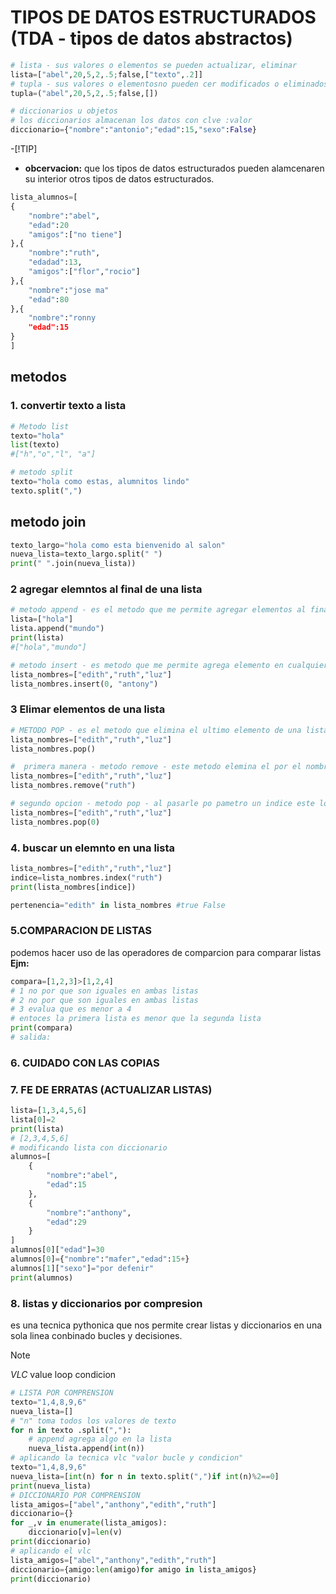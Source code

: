 # TIPOS DE DATOS ESTRUCTURADOS (TDA - tipos de datos abstractos)
```python
# lista - sus valores o elementos se pueden actualizar, eliminar 
lista=["abel",20,5,2,.5;false,["texto",.2]]
# tupla - sus valores o elementosno pueden cer modificados o eliminados.
tupla=("abel",20,5,2,.5;false,[])

# diccionarios u objetos
# los diccionarios almacenan los datos con clve :valor
diccionario={"nombre":"antonio";"edad":15,"sexo":False}
```
-[!TIP]
- **obcervacion:** que los tipos de datos estructurados pueden alamcenaren su interior otros tipos de datos estructurados.
  
```python
lista_alumnos=[
{
    "nombre":"abel",
    "edad":20
    "amigos":["no tiene"]
},{
    "nombre":"ruth",
    "edadad":13,
    "amigos":["flor","rocio"]
},{
    "nombre":"jose ma"
    "edad":80
},{
    "nombre":"ronny
    "edad":15
}
]
```

## metodos
### 1. convertir texto a lista
```python
# Metodo list
texto="hola"
list(texto)
#["h","o","l", "a"]

# metodo split
texto="hola como estas, alumnitos lindo"
texto.split(",")
```
## metodo join
``` python
texto_largo="hola como esta bienvenido al salon"
nueva_lista=texto_largo.split(" ")
print(" ".join(nueva_lista))
```

### 2 agregar elemntos al final de una lista
```python
# metodo append - es el metodo que me permite agregar elementos al final de una lista 
lista=["hola"]
lista.append("mundo")
print(lista)
#["hola","mundo"]

# metodo insert - es metodo que me permite agrega elemento en cualquiera ubicacion de mi lista 
lista_nombres=["edith","ruth","luz"]
lista_nombres.insert(0, "antony")
```

### 3 Elimar elementos de una lista
```python
# METODO POP - es el metodo que elimina el ultimo elemento de una lista es el contrario de append.
lista_nombres=["edith","ruth","luz"]
lista_nombres.pop()

#  primera manera - metodo remove - este metodo elemina el por el nombre el elemento que coninicida dentro de ,mi lista 
lista_nombres=["edith","ruth","luz"]
lista_nombres.remove("ruth")

# segundo opcion - metodo pop - al pasarle po pametro un indice este lo eliminar de la lista.
lista_nombres=["edith","ruth","luz"]
lista_nombres.pop(0)
```

### 4. buscar un elemnto en una lista 
```python
lista_nombres=["edith","ruth","luz"]
indice=lista_nombres.index("ruth")
print(lista_nombres[indice])

pertenencia="edith" in lista_nombres #true False 
```
### 5.COMPARACION DE LISTAS
podemos hacer uso de las operadores de comparcion para comparar listas 
**Ejm:**
```python
compara=[1,2,3]>[1,2,4]
# 1 no por que son iguales en ambas listas
# 2 no por que son iguales en ambas listas
# 3 evalua que es menor a 4 
# entoces la primera lista es menor que la segunda lista 
print(compara)
# salida:
```
### 6. CUIDADO CON LAS COPIAS 


### 7. FE DE ERRATAS (ACTUALIZAR LISTAS)

```python
lista=[1,3,4,5,6]
lista[0]=2
print(lista)
# [2,3,4,5,6]
# modificando lista con diccionario
alumnos=[
    {
        "nombre":"abel",
        "edad":15
    },
    {
        "nombre":"anthony",
        "edad":29
    }
]
alumnos[0]["edad"]=30
alumnos[0]={"nombre":"mafer","edad":15+}
alumnos[1]["sexo"]="por defenir"
print(alumnos)
```
### 8. listas y diccionarios por compresion
es una tecnica pythonica que nos permite crear listas y diccionarios en una sola linea conbinado bucles y decisiones.
>[!NOTE]
> *VLC* value loop condicion
```python
# LISTA POR COMPRENSION
texto="1,4,8,9,6"
nueva_lista=[]
# "n" toma todos los valores de texto
for n in texto .split(","):
    # append agrega algo en la lista
    nueva_lista.append(int(n))
# aplicando la tecnica vlc "valor bucle y condicion"
texto="1,4,8,9,6"
nueva_lista=[int(n) for n in texto.split(",")if int(n)%2==0]
print(nueva_lista)
# DICCIONARIO POR COMPRENSION
lista_amigos=["abel","anthony","edith","ruth"]
diccionario={}
for _,v in enumerate(lista_amigos):
    diccionario[v]=len(v)
print(diccionario)
# aplicando el vlc
lista_amigos=["abel","anthony","edith","ruth"]
diccionario={amigo:len(amigo)for amigo in lista_amigos}
print(diccionario)
```
